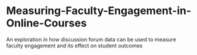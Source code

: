 # Measuring-Faculty-Engagement-in-Online-Courses
An exploration in how discussion forum data can be used to measure faculty engagement and its effect on student outcomes
